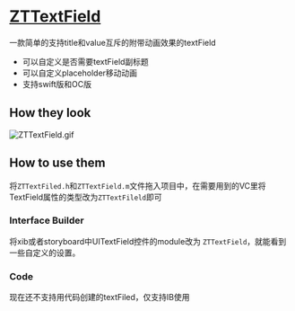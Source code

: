 # [ZTTextField](https://github.com/zhaitong/ZTTextField)

一款简单的支持title和value互斥的附带动画效果的textField

- 可以自定义是否需要textField副标题
- 可以自定义placeholder移动动画
- 支持swift版和OC版

## How they look

![ZTTextField.gif](http://upload-images.jianshu.io/upload_images/562662-824d6af73e2c96b5.gif?imageMogr2/auto-orient/strip%7CimageView2/2/w/1240)


## How to use them

将`ZTTextFiled.h`和`ZTTextField.m`文件拖入项目中，在需要用到的VC里将TextField属性的类型改为`ZTTextFileld`即可

### Interface Builder

将xib或者storyboard中UITextField控件的module改为 `ZTTextField`，就能看到一些自定义的设置。

### Code
现在还不支持用代码创建的textFiled，仅支持IB使用
